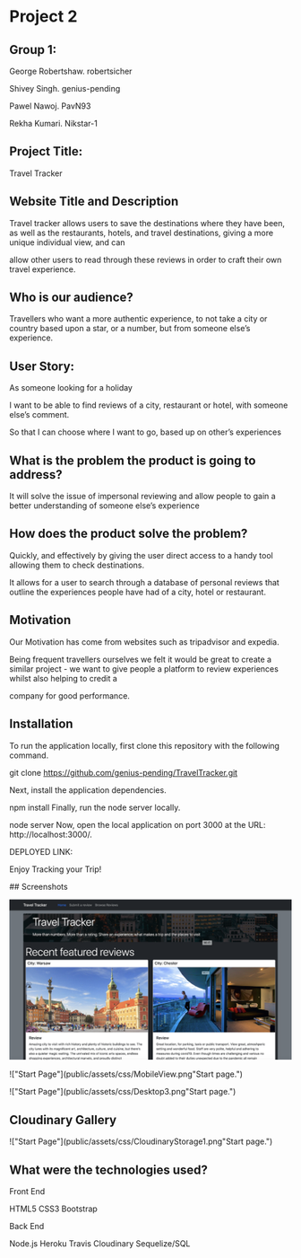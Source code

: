# Project 2


## Group 1:

George Robertshaw. robertsicher

Shivey Singh. genius-pending

Pawel Nawoj. PavN93 

Rekha Kumari. Nikstar-1

## Project Title: 

Travel Tracker

## Website Title and Description

Travel tracker allows users to save the destinations where they have been, as well as the restaurants, hotels, and travel destinations, giving a more unique individual view, and can 

allow other users to read through these reviews in order to craft their own travel experience.


## Who is our audience? 

Travellers who want a more authentic experience, to not take a city or country based upon a star, or a number, but from someone else’s experience.

## User Story: 

As someone looking for a holiday

I want to be able to find reviews of a city, restaurant or hotel, with someone else’s comment.

So that I can choose where I want to go, based up on other’s experiences


## What is the problem the product is going to address? 

It will solve the issue of impersonal reviewing and allow people to gain a better understanding of someone else’s experience


## How does the product solve the problem?

Quickly, and effectively by giving the user direct access to a handy tool allowing them to check destinations. 

It allows for a user to search through a database of personal reviews that outline the experiences people have had of a city, hotel or restaurant.


## Motivation

Our Motivation has come from websites such as tripadvisor and expedia.

Being frequent travellers ourselves we felt it would be great to create a similar project - we want to give people a platform to review experiences whilst also helping to credit a 

company for good performance.


## Installation
To run the application locally, first clone this repository with the following command.

git clone https://github.com/genius-pending/TravelTracker.git

Next, install the application dependencies.

npm install
Finally, run the node server locally.

node server
Now, open the local application on port 3000 at the URL: http://localhost:3000/.

DEPLOYED LINK: 

Enjoy Tracking your Trip!

## Screenshots

!["Start Page"](public/assets/css/Dtop-view.png  "Start page.")

!["Start Page"](public/assets/css/MobileView.png"Start page.")

!["Start Page"](public/assets/css/Desktop3.png"Start page.")

## Cloudinary Gallery

!["Start Page"](public/assets/css/CloudinaryStorage1.png"Start page.")


## What were the technologies used?

Front End

HTML5
CSS3
Bootstrap

Back End

Node.js
Heroku
Travis
Cloudinary
Sequelize/SQL







